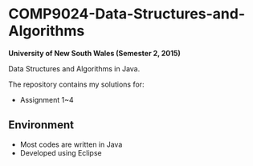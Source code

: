 # COMP9024-Data-Structures-and-Algorithms

**University of New South Wales (Semester 2, 2015)**

Data Structures and Algorithms in Java.

The repository contains my solutions for:

- Assignment 1~4

## Environment

- Most codes are written in Java
- Developed using Eclipse
